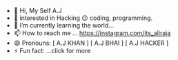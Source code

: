 - 👋 Hi, My Self A.J
- 👀 interested in Hacking 😉 coding, programming.
- 🌱 I’m currently learning the world...
- 📫 How to reach me ... https://instagram.com/its_aliraja
- 😄 Pronouns: [ A.J KHAN ] [ A.J BHAI ] [ A.J HACKER ]
- ⚡ Fun fact: ...click for more 

<!---
aj-bhai/aj-bhai is a ✨ special ✨ repository because its `README.md` (this file) appears on your GitHub profile.
You can click the Preview link to take a look at your changes.
--->

